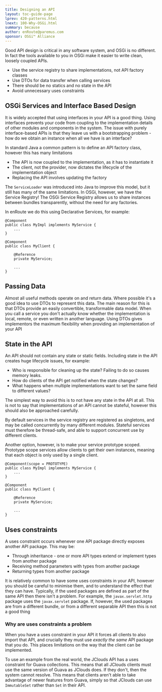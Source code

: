```yaml
---
title: Designing an API
layout: toc-guide-page
lprev: 420-patterns.html 
lnext: 100-Why-OSGi.html 
summary: because 
author: enRoute@paremus.com
sponsor: OSGi™ Alliance 
---
```


Good API design is critical in any software system, and OSGi is no different. In fact the tools available to you in OSGi make it easier to write clean, loosely coupled APIs.

* Use the service registry to share implementations, not API factory classes
* Use DTOs for data transfer when calling services
* There should be no statics and no state in the API
* Avoid unnecessary uses constraints

## OSGi Services and Interface Based Design

It is widely accepted that using interfaces in your API is a good thing. Using interfaces prevents your code from coupling to the implementation details of other modules and components in the system. The issue with purely interface-based APIs is that they leave us with a bootstrapping problem - how do we obtain an instance when all we have is an interface?

In standard Java a common pattern is to define an API factory class, however this has many limitations

* The API is now coupled to the implementation, as it has to instantiate it
* The client, not the provider, now dictates the lifecycle of the implementation object
* Replacing the API involves updating the factory

The `ServiceLoader` was introduced into Java to improve this model, but it still has many of the same limitations. In OSGi, however, we have the Service Registry! The OSGi Service Registry allows us to share instances between bundles transparently, without the need for any factories. 

In enRoute we do this using Declarative Services, for example:

    @Component
    public class MyImpl implements MyService {
        ...
    }

    @Component
    public class MyClient {
    
        @Reference
        private MyService;
    
        ...
    }

## Passing Data

Almost all useful methods operate on and return data. Where possible it's a good idea to use DTOs to represent this data. The main reason for this is that DTOs provide an easily convertible, transformable data model. When you call a service you don't actually know whether the implementation is local, remote, or even written in another language. Using DTOs gives implementors the maximum flexibility when providing an implementation of your API

## State in the API

An API should not contain any state or static fields. Including state in the API creates huge lifecycle issues, for example:

* Who is responsible for cleaning up the state? Failing to do so causes memory leaks.
* How do clients of the API get notified when the state changes?
* What happens when multiple implementations want to set the same field to different values?

The simplest way to avoid this is to not have any state in the API at all. This is not to say that implementations of an API cannot be stateful, however this should also be approached carefully.

By default services in the service registry are registered as singletons, and may be called concurrently by many different modules. Stateful services must therefore be thread-safe, and able to support concurrent use by different clients. 

Another option, however, is to make your service prototype scoped. Prototype scope services allow clients to get their own instances, meaning that each object is only used by a single client.


    @Component(scope = PROTOTYPE)
    public class MyImpl implements MyService {
        ...
    }

    @Component
    public class MyClient {
    
        @Reference
        private MyService;
    
        ...
    }

## Uses constraints

A uses constraint occurs whenever one API package directly exposes another API package. This may be:

* Through inheritance - one or more API types extend or implement types from another package
* Receiving method parameters with types from another package
* Returning types from another package

It is relatively common to have some uses constraints in your API, however you should be careful to minimise them, and to understand the effect that they can have. Typically, if the used packages are defined as part of the same API then there isn't a problem. For example, the `javax.servlet.http` package uses the `javax.servlet` package. If, however, the used packages are from a different bundle, or from a different separable API then this is not a good thing

### Why are uses constraints a problem

When you have a uses constraint in your API it forces all clients to also import that API, and crucially they must use *exactly the same* API package that you do. This places limitations on the way that the client can be implemented.

To use an example from the real world, the JClouds API has a uses constraint for Guava collections. This means that all JClouds clients must use the same version of Guava as JClouds does. If they don't, then the system cannot resolve. This means that clients aren't able to take advantage of newer features from Guava, simply so that JClouds can use `ImmutableSet` rather than `Set` in their API.